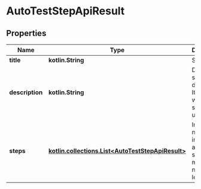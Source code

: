 
# AutoTestStepApiResult

## Properties
| Name | Type | Description | Notes |
| ------------ | ------------- | ------------- | ------------- |
| **title** | **kotlin.String** | Step name. |  |
| **description** | **kotlin.String** | Detailed step description. It appears when the step is unfolded. |  [optional] |
| **steps** | [**kotlin.collections.List&lt;AutoTestStepApiResult&gt;**](AutoTestStepApiResult.md) | Includes a nested step inside another step. The maximum nesting level is 15. |  [optional] |



